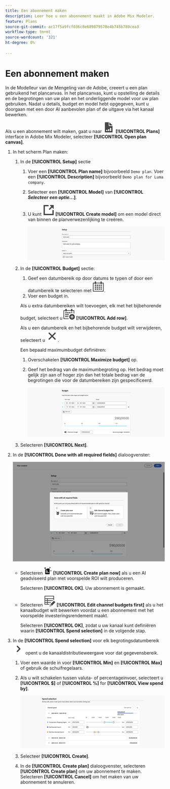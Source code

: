 ```yaml
---
title: Een abonnement maken
description: Leer hoe u een abonnement maakt in Adobe Mix Modeler.
feature: Plans
source-git-commit: ac17f5a9fcf036c8e689879578e4b745b789cea3
workflow-type: tm+mt
source-wordcount: '321'
ht-degree: 0%

---
```



# Een abonnement maken

In de Modelleur van de Mengeling van de Adobe, creeert u een plan gebruikend het plancanvas. In het plancanvas, kunt u opstelling de details en de begrotingen van uw plan en het onderliggende model voor uw plan gebruiken. Nadat u details, budget en model hebt opgegeven, kunt u doorgaan met een door AI aanbevolen plan of de uitgave via het kanaal bewerken.

Als u een abonnement wilt maken, gaat u naar ![PLan](../assets/icons/FileChart.svg) **[!UICONTROL Plans]** interface in Adobe Mix Modeler, selecteer **[!UICONTROL Open plan canvas]**.

1. In het scherm Plan maken:

   1. In de **[!UICONTROL Setup]** sectie

      1. Voer een **[!UICONTROL Plan name]** bijvoorbeeld `Demo plan`. Voer een **[!UICONTROL Description]** bijvoorbeeld `Demo plan for Luma company`.
      1. Selecteer een **[!UICONTROL Model]** van **[!UICONTROL _Selecteer een optie.._.]**.
      1. U kunt ![LinkOut](../assets/icons/LinkOut.svg) **[!UICONTROL Create model]** om een model direct van binnen de planverwezenlijking te creëren.

         ![Abonnementsinstellingen](../assets/plan-setup.png)

   1. In de **[!UICONTROL Budget]** sectie:

      1. Geef een datumbereik op door datums te typen of door een datumbereik te selecteren met ![Kalender](../assets/icons/Calendar.svg).
      1. Voer een budget in.

      Als u extra datumbereiken wilt toevoegen, elk met het bijbehorende budget, selecteert u ![KalenderToevoegen](../assets/icons/CalendarAdd.svg) **[!UICONTROL Add row]**.

      Als u een datumbereik en het bijbehorende budget wilt verwijderen, selecteert u ![Sluiten](../assets/icons/Close.svg).

      Een bepaald maximumbudget definiëren:

      1. Overschakelen **[!UICONTROL Maximize budget]** op.
      1. Geef het bedrag van de maximumbegroting op. Het bedrag moet gelijk zijn aan of hoger zijn dan het totale bedrag van de begrotingen die voor de datumbereiken zijn gespecificeerd.

         ![Begroting](../assets/plan-budget.png)

   1. Selecteren **[!UICONTROL Next]**.

1. In de **[!UICONTROL Done with all required fields]** dialoogvenster:

   ![Abonnement voltooid](../assets/plan-done-required-fields.png)

   * Selecteren <img src="../assets/icons/NewPlan.svg" width="25" /> **[!UICONTROL Create plan now]** als u een AI geadviseerd plan met voorspelde ROI wilt produceren.

     Selecteren **[!UICONTROL OK]**. Uw abonnement is gemaakt.


   * Selecteren ![TableEdit](../assets/icons/TableEdit.svg) **[!UICONTROL Edit channel budgets first]** als u het kanaalbudget wilt bewerken voordat u een abonnement met het voorspelde investeringsrendement maakt.

     Selecteren **[!UICONTROL OK]**, zodat u uw kanaal kunt definiëren waarin **[!UICONTROL Spend selection]** in de volgende stap.



1. In de **[!UICONTROL Spend selection]** voor elk begrotingsdatumbereik ![Chevron](../assets/icons/ChevronRight.svg) opent u de kanaaldistributieweergave voor dat gegevensbereik.

   1. Voer een waarde in voor **[!UICONTROL Min]** en **[!UICONTROL Max]** of gebruik de schuifregelaars.

   1. Als u wilt schakelen tussen valuta- of percentageinvoer, selecteert u **[!UICONTROL $]** of **[!UICONTROL %]** for **[!UICONTROL View spend by]**.

      ![Selectie doorlopen](../assets/plan-spend-selection.png)

   1. Selecteer **[!UICONTROL Create]**.

   1. In de **[!UICONTROL Create plan]** dialoogvenster, selecteren **[!UICONTROL Create plan]** om uw abonnement te maken. Selecteren **[!UICONTROL Cancel]** om het maken van uw abonnement te annuleren.



